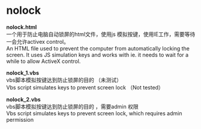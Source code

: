 # nolock

**nolock.html**  
一个用于防止电脑自动锁屏的html文件，使用js 模拟按键，使用IE工作，需要等待一会允许activex control。  
An HTML file used to prevent the computer from automatically locking the screen. It uses JS simulation keys and works with ie. it needs to wait for a while to allow ActiveX control.  


**nolock_1.vbs**   
vbs脚本模拟按键达到防止锁屏的目的 （未测试）   
Vbs script simulates keys to prevent screen lock  （Not tested）   

**nolock_2.vbs**   
vbs脚本模拟按键达到防止锁屏的目的 ，需要admin 权限   
Vbs script simulates keys to prevent screen lock, which requires admin permission   
